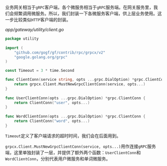 业务网关相当于`gRPC`客户端，各个微服务相当于`gRPC`服务端。在网关服务里，我们会频繁调用微服务。所以，我们封装一下各微服务客户端，供上层业务使用。这一步比较类似`HTTP`客户端的封装。

*app/gateway/utility/client.go*
```go
package utility  
  
import (  
    "github.com/gogf/gf/contrib/rpc/grpcx/v2"  
    "google.golang.org/grpc"
)  

const Timeout = 3 * time.Second

func ClientConn(service string, opts ...grpc.DialOption) *grpc.ClientConn {  
    return grpcx.Client.MustNewGrpcClientConn(service, opts...)  
}  
  
func UserClientConn(opts ...grpc.DialOption) *grpc.ClientConn {  
    return ClientConn("user", opts...)  
}  
  
func WordClientConn(opts ...grpc.DialOption) *grpc.ClientConn {  
    return ClientConn("word", opts...)  
}
```

`Timeout`定义了客户端请求的超时时间，我们会在后面用到。

`grpcx.Client.MustNewGrpcClientConn(service, opts...)`用作连接`gRPC`服务端，这里单独封装了一层，并提供了额外两个函数：`UserClientConn`和`WordClientConn`，分别代表用户微服务和单词微服务。

